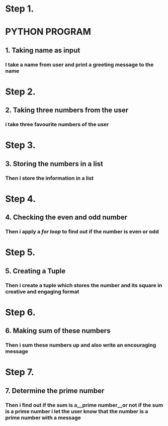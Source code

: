 # Step 1.

   # PYTHON PROGRAM
   ## 1. Taking  name as input
### I take a name from user and print a greeting message to the name

# Step 2.
## 2. Taking three numbers from the user
### i take three favourite numbers of the user

# Step 3.
## 3. Storing the numbers in a list
### Then I store the information in a list

# Step 4.
## 4. Checking the even and odd number
### Then i apply a *for loop* to find out if the number is even or odd 

# Step 5.
## 5. Creating a Tuple
### Then i create a tuple which stores the number and its square in creative and engaging format

# Step 6.
## 6. Making **sum** of these numbers
### Then i sum these numbers up and also write an encouraging message 

# Step 7.
## 7. Determine the prime number
### Then i find out if the sum is a__prime number__or not if the sum is a prime number i let the user know that the number is a prime number with a message

